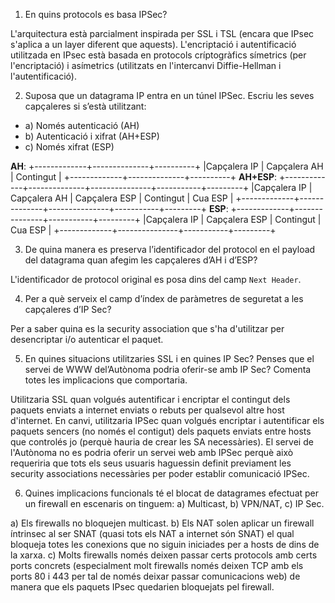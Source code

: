 1. En quins protocols es basa IPSec?

L'arquitectura està parcialment inspirada per SSL i TSL (encara que IPsec s'aplica a un layer diferent que aquests).
L'encriptació i autentificació utilitzada en IPsec està basada en protocols críptogràfics símetrics (per l'encriptació) i asímetrics (utilitzats en l'intercanvi Diffie-Hellman i l'autentificació).

2. Suposa que un datagrama IP entra en un túnel IPSec. Escriu les seves capçaleres si s’està utilitzant:
- a) Només autenticació (AH)
- b) Autenticació i xifrat (AH+ESP)
- c) Només xifrat (ESP)

**AH**:
+-------------+--------------+----------+
|Capçalera IP | Capçalera AH | Contingut |
+-------------+--------------+----------+
**AH+ESP**:
+-------------+--------------+---------------+-----------+---------+
|Capçalera IP | Capçalera AH | Capçalera ESP | Contingut | Cua ESP |
+-------------+--------------+---------------+-----------+---------+
**ESP**:
+-------------+---------------+-----------+---------+
|Capçalera IP | Capçalera ESP | Contingut | Cua ESP |
+-------------+---------------+-----------+---------+

3. De quina manera es preserva l’identificador del protocol en el payload del datagrama quan afegim les capçaleres d’AH i d’ESP?

L'identificador de protocol original es posa dins del camp `Next Header`.

4. Per a què serveix el camp d’índex de paràmetres de seguretat a les capçaleres d’IP Sec?

Per a saber quina es la security association que s'ha d'utilitzar per desencriptar i/o autenticar el paquet.

5. En quines situacions utilitzaries SSL i en quines IP Sec? Penses que el servei de WWW del’Autònoma podria oferir-se amb IP Sec? Comenta totes les implicacions que comportaria.

Utilitzaria SSL quan volgués autentificar i encriptar el contingut dels paquets enviats a internet enviats o rebuts per qualsevol altre host d'internet. En canvi, utilitzaria IPSec quan volgués encriptar i autentificar els paquets sencers (no només el contigut) dels paquets enviats entre hosts que controlés jo (perquè hauria de crear les SA necessàries).
El servei de l'Autònoma no es podria oferir un servei web amb IPSec perquè això requeriria que tots els seus usuaris haguessin definit previament les security associations necessàries per poder establir comunicació IPSec.

6. Quines implicacions funcionals té el blocat de datagrames efectuat per un firewall en escenaris on tinguem: a) Multicast, b) VPN/NAT, c) IP Sec.

a) Els firewalls no bloquejen multicast.
b) Els NAT solen aplicar un firewall íntrinsec al ser SNAT (quasi tots els NAT a internet són SNAT) el qual bloqueja totes les conexions que no siguin iniciades per a hosts de dins de la xarxa.
c) Molts firewalls només deixen passar certs protocols amb certs ports concrets (especialment molt firewalls només deixen TCP amb els ports 80 i 443 per tal de només deixar passar comunicacions web) de manera que els paquets IPsec quedarien bloquejats pel firewall.
